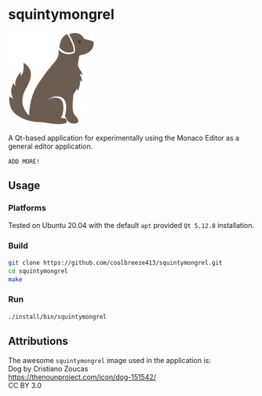 # squintymongrel

![SquintyMongrel](resources/images/squintymongrel.svg "SquintyMongrel")

A Qt-based application for experimentally using the Monaco Editor as a general editor application.

```
ADD MORE!
```

## Usage

### Platforms

Tested on Ubuntu 20.04 with the default `apt` provided `Qt 5.12.8` installation.

### Build
```bash
git clone https://github.com/coolbreeze413/squintymongrel.git
cd squintymongrel
make
```


### Run
```bash
./install/bin/squintymongrel
```

## Attributions

The awesome `squintymongrel` image used in the application is:  
Dog by Cristiano Zoucas  
https://thenounproject.com/icon/dog-151542/  
CC BY 3.0  
